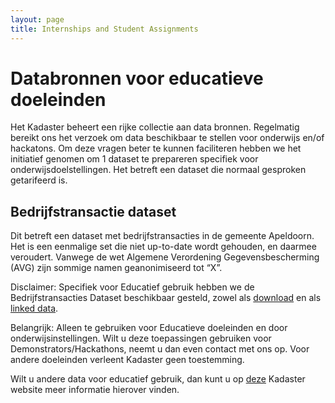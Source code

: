 ```yaml
---
layout: page
title: Internships and Student Assignments
---
```

# Databronnen voor educatieve doeleinden

Het Kadaster beheert een rijke collectie aan data bronnen. Regelmatig bereikt ons het verzoek om data beschikbaar te stellen voor onderwijs en/of hackatons. Om deze vragen beter te kunnen faciliteren hebben we het initiatief genomen om 1 dataset te prepareren specifiek voor onderwijsdoelstellingen. Het betreft een dataset die normaal gesproken getarifeerd is.

## Bedrijfstransactie dataset
Dit betreft een dataset met bedrijfstransacties in de gemeente Apeldoorn. Het is een eenmalige set die niet up-to-date wordt gehouden, en daarmee veroudert.
Vanwege de wet Algemene Verordening Gegevensbescherming (AVG) zijn sommige namen geanonimiseerd tot “X”.

Disclaimer:
Specifiek voor Educatief gebruik hebben we de Bedrijfstransacties Dataset beschikbaar gesteld, zowel als <a href="https://data.labs.kadaster.nl/kadaster/bedrijfstransacties/assets/5db157f6e7b6140355957470">download</a> en als <a href="https://data.labs.kadaster.nl/kadaster/bedrijfstransacties/">linked data</a>.

<div class="textbox">
Belangrijk: Alleen te gebruiken voor Educatieve doeleinden en door onderwijsinstellingen. Wilt u deze toepassingen gebruiken voor Demonstrators/Hackathons, neemt u dan even contact met ons op.
Voor andere doeleinden verleent Kadaster geen toestemming.
</div>

Wilt u andere data voor educatief gebruik, dan kunt u op  <a href="https://www.kadaster.nl/situaties/onderwijs-en-studie/onderzoek-hoger-onderwijs">deze</a> Kadaster website meer informatie hierover vinden.
 

